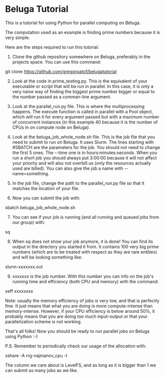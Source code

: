 # Beluga Tutorial

This is a tutorial for using Python for parallel computing on Béluga.

The computation used as an example is finding prime numbers because it is very simple.

Here are the steps required to run this tutorial:

1. Clone the github repository somewhere on Beluga, preferably in the projects space. You can use this command:

git clone https://github.com/gregorpatof/belugatutorial


2. Look at the code in prime_testing.py. This is the equivalent of your executable or script that will be run in parallel. In this case, it is only a very naive way of finding the biggest prime number bigger or equal to the number passed as a comman-line argument.

3. Look at the parallel_run.py file. This is where the multiprocessing happens. The execute function is called in parallel with a Pool object, which will run it for every argument passed but with a maximum number of concurrent instances (in this example 40 because it is the number of CPUs in on compute node on Beluga).

4. Look at the beluga_job_whole_node.sh file. This is the job file that you need to submit to run on Beluga. It uses Slurm. The lines starting with #SBATCH are the parameters for the job. You should not need to change the first 5 ones. The --time one is in hours:minutes:seconds. When you run a short job you should always put 3:00:00 because it will not affect your priority and will also not overbill us (only the resources actually used are billed). You can also give the job a name with --name=something.

5. In the job file, change the path to the parallel_run.py file so that it matches the location of your file.

6. Now you can submit the job with:

sbatch beluga_job_whole_node.sh

7. You can see if your job is running (and all running and queued jobs from our group) with:

sq

8. When sq does not show your job anymore, it is done! You can find its output in the directory you started it from. It contains 100 very big prime numbers (which are to be treated with respect as they are rare entities) and will be looking something like:

slurm-xxxxxxx.out

9. xxxxxxx is the job number. With this number you can info on the job's running time and efficiency (both CPU and memory) with the command:

seff xxxxxxxx

Note: usually the memory efficiency of jobs is very low, and that is perfectly fine. It just means that what you are doing is more compute-intense than memory-intense. However, if your CPU efficiency is below around 50%, it probably means that you are doing too much input-output or that your parallelization scheme is not working.

That's all folks! Now you should be ready to run parallel jobs on Beluga using Python :-)

P.S. Remember to periodically check our usage of the allocation with:

sshare -A rrg-najmanov_cpu -l

The column we care about is LevelFS, and as long as it is bigger than 1 we can submit as many jobs as we like.